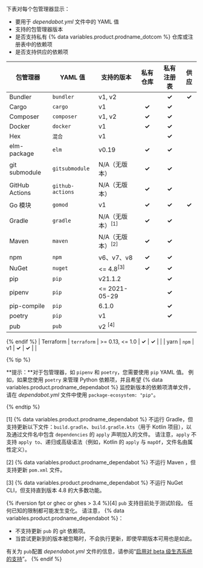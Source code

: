 下表对每个包管理器显示：
- 要用于 *dependabot.yml* 文件中的 YAML 值
- 支持的包管理器版本
- 是否支持私有 {% data variables.product.prodname_dotcom %} 仓库或注册表中的依赖项
- 是否支持供应的依赖项

| 包管理器           | YAML 值           | 支持的版本                  | 私有仓库  | 私有注册表 |                     供应                     |
| -------------- | ---------------- | ---------------------- |:-----:|:-----:|:------------------------------------------:|
| Bundler        | `bundler`        | v1, v2                 |       | **✓** |                   **✓**                    |
| Cargo          | `cargo`          | v1                     | **✓** | **✓** |                                            |
| Composer       | `composer`       | v1, v2                 | **✓** | **✓** |                                            |
| Docker         | `docker`         | v1                     | **✓** | **✓** |                                            |
| Hex            | `混合`             | v1                     |       | **✓** |                                            |
| elm-package    | `elm`            | v0.19                  | **✓** | **✓** |                                            |
| git submodule  | `gitsubmodule`   | N/A（无版本）               | **✓** | **✓** |                                            |
| GitHub Actions | `github-actions` | N/A（无版本）               | **✓** | **✓** |                                            |
| Go 模块          | `gomod`          | v1                     | **✓** | **✓** |                   **✓**                    |
| Gradle         | `gradle`         | N/A（无版本）<sup>[1]</sup> | **✓** | **✓** |                                            |
| Maven          | `maven`          | N/A（无版本）<sup>[2]</sup> | **✓** | **✓** |                                            |
| npm            | `npm`            | v6、v7、v8               | **✓** | **✓** |                                            |
| NuGet          | `nuget`          | <= 4.8<sup>[3]</sup>   | **✓** | **✓** |                                            |
| pip            | `pip`            | v21.1.2                |       | **✓** |                                            |
| pipenv         | `pip`            | <= 2021-05-29          |       | **✓** |                                            |
| pip-compile    | `pip`            | 6.1.0                  |       | **✓** |                                            |
| poetry         | `pip`            | v1                     |       | **✓** | |{% ifversion fpt or ghec or ghes > 3.4 %}
| pub            | `pub`            | v2 <sup>[4]</sup>      |       |       |                
{% endif %}
| Terraform      | `terraform`      | >= 0.13, <= 1.0        | **✓** | **✓** |                                            |
| yarn           | `npm`            | v1                     | **✓** | **✓** |                                            |

{% tip %}

**提示：**对于包管理器，如 `pipenv` 和 `poetry`，您需要使用 `pip` YAML 值。 例如，如果您使用 `poetry` 来管理 Python 依赖项，并且希望 {% data variables.product.prodname_dependabot %} 监控新版本的依赖项清单文件，请在 *dependabot.yml* 文件中使用 `package-ecosystem: "pip"`。

{% endtip %}

[1] {% data variables.product.prodname_dependabot %} 不运行 Gradle，但支持更新以下文件：`build.gradle`、`build.gradle.kts`（用于 Kotlin 项目），以及通过文件名中包含 `dependencies` 的 `apply` 声明加入的文件。 请注意，`apply` 不支持 `apply to`、递归或高级语法（例如，Kotlin 的 `apply` 与 `mapOf`，文件名由属性定义）。

[2] {% data variables.product.prodname_dependabot %} 不运行 Maven ，但支持更新 `pom.xml` 文件。

[3] {% data variables.product.prodname_dependabot %} 不运行 NuGet CLI，但支持直到版本 4.8 的大多数功能。

{% ifversion fpt or ghec or ghes > 3.4 %}[4] `pub` 支持目前处于测试阶段。 任何已知的限制都可能发生变化。 请注意， {% data variables.product.prodname_dependabot %}：
   - 不支持更新 `pub` 的 git 依赖项。
   - 当尝试更新到的版本被忽略时，不会执行更新，即使早期版本可用也是如此。

   有关为 `pub`配置 _dependabot.yml_ 文件的信息，请参阅“[启用对 beta 级生态系统的支持](/code-security/dependabot/dependabot-version-updates/configuration-options-for-the-dependabot.yml-file#enable-beta-ecosystems)”。 {% endif %} 
